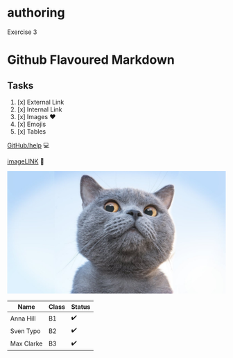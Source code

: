 # authoring
Exercise 3

# Github Flavoured Markdown
## Tasks 

1. [x] External Link
2. [x] Internal Link
3. [x] Images :heart:
4. [x] Emojis
5. [x] Tables

[GitHub/help](https://help.github.com/en) :computer: 

[imageLINK](https://github.com/FbW36/authoring-1/blob/master/Pictures/maxresdefault.jpg) :open_file_folder: 

![Images](https://github.com/FbW36/authoring-1/blob/master/Pictures/maxresdefault.jpg) 


Name | Class | Status
---------|----------|---------
Anna Hill | B1 | :heavy_check_mark: 
Sven Typo| B2 | :heavy_check_mark:
Max Clarke| B3 | :heavy_check_mark:
